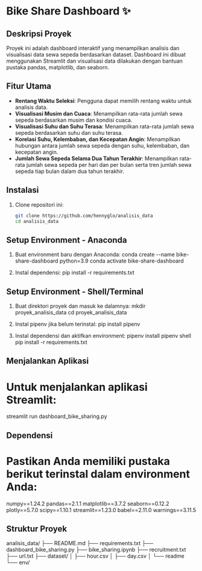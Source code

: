 # Bike Share Dashboard :sparkles:

## Deskripsi Proyek
Proyek ini adalah dashboard interaktif yang menampilkan analisis dan visualisasi data sewa sepeda berdasarkan dataset. Dashboard ini dibuat menggunakan Streamlit dan visualisasi data dilakukan dengan bantuan pustaka pandas, matplotlib, dan seaborn.

## Fitur Utama
- **Rentang Waktu Seleksi**: Pengguna dapat memilih rentang waktu untuk analisis data.
- **Visualisasi Musim dan Cuaca**: Menampilkan rata-rata jumlah sewa sepeda berdasarkan musim dan kondisi cuaca.
- **Visualisasi Suhu dan Suhu Terasa**: Menampilkan rata-rata jumlah sewa sepeda berdasarkan suhu dan suhu terasa.
- **Korelasi Suhu, Kelembaban, dan Kecepatan Angin**: Menampilkan hubungan antara jumlah sewa sepeda dengan suhu, kelembaban, dan kecepatan angin.
- **Jumlah Sewa Sepeda Selama Dua Tahun Terakhir**: Menampilkan rata-rata jumlah sewa sepeda per hari dan per bulan serta tren jumlah sewa sepeda tiap bulan dalam dua tahun terakhir.

## Instalasi
1. Clone repositori ini:
   ```bash
   git clone https://github.com/hennyglo/analisis_data
   cd analisis_data

## Setup Environment - Anaconda
1. Buat environment baru dengan Anaconda:
conda create --name bike-share-dashboard python=3.9
conda activate bike-share-dashboard

2. Instal dependensi:
pip install -r requirements.txt

## Setup Environment - Shell/Terminal
1. Buat direktori proyek dan masuk ke dalamnya:
mkdir proyek_analisis_data
cd proyek_analisis_data

2. Instal pipenv jika belum terinstal:
pip install pipenv

3. Instal dependensi dan aktifkan environment:
pipenv install
pipenv shell
pip install -r requirements.txt

## Menjalankan Aplikasi
# Untuk menjalankan aplikasi Streamlit:
streamlit run dashboard_bike_sharing.py

## Dependensi
# Pastikan Anda memiliki pustaka berikut terinstal dalam environment Anda:
numpy==1.24.2
pandas==2.1.1
matplotlib==3.7.2
seaborn==0.12.2
plotly==5.7.0
scipy==1.10.1
streamlit==1.23.0
babel==2.11.0
warnings==3.11.5

## Struktur Proyek
analisis_data/
├── README.md
├── requirements.txt
├── dashboard_bike_sharing.py
├── bike_sharing.ipynb
├── recruitment.txt
├── url.txt
├── dataset/
│   ├── hour.csv
│   ├── day.csv
│   └── readme
└── env/
